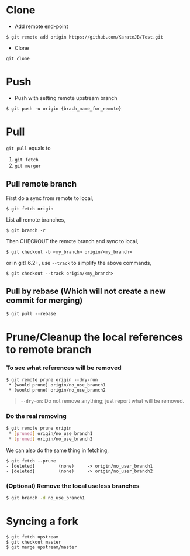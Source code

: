 # Clone

- Add remote end-point
```
$ git remote add origin https://github.com/KarateJB/Test.git
```

- Clone
```
git clone 
```

# Push

- Push with setting remote upstream branch
```
$ git push -u origin {brach_name_for_remote}
```


# Pull

`git pull` equals to 
1. `git fetch`
2. `git merger`


## Pull remote branch


First do a sync from remote to local,

```
$ git fetch origin
```

List all remote branches,

```
$ git branch -r
```

Then CHECKOUT the remote branch and sync to local,

```
$ git checkout -b <my_branch> origin/<my_branch>
```

or in git1.6.2+, use `--track` to simplify the above commands,

```
$ git checkout --track origin/<my_branch>
```

## Pull by rebase (Which will not create a new commit for merging)

```
$ git pull --rebase
```


# Prune/Cleanup the local references to remote branch

### To see what references will be removed

```
$ git remote prune origin --dry-run
 * [would prune] origin/no_use_branch1
 * [would prune] origin/no_use_branch2
```

> `--dry-on`: Do not remove anything; just report what will be removed.


### Do the real removing

```bash
$ git remote prune origin
 * [pruned] origin/no_use_branch1
 * [pruned] origin/no_use_branch2
```

We can also do the same thing in fetching,

```
$ git fetch --prune
- [deleted]         (none)     -> origin/no_user_branch1
- [deleted]         (none)     -> origin/no_user_branch2
```


### (Optional) Remove the local useless branches

```bash
$ git branch -d no_use_branch1
```



# Syncing a fork

```
$ git fetch upstream
$ git checkout master
$ git merge upstream/master
```